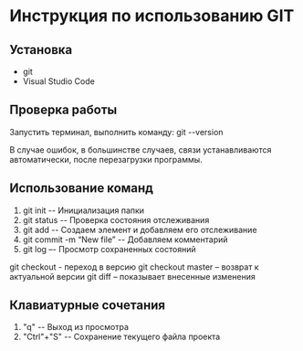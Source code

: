# Инструкция по использованию GIT

## Установка

* git
* Visual Studio Code

## Проверка работы

Запустить терминал, выполнить команду:
git --version

В случае ошибок, в большинстве случаев, связи устанавливаются автоматически, после перезагрузки программы.

## Использование команд

1) git init -- Инициализация папки
2) git status -- Проверка состояния отслеживания
3) git add <file> -- Создаем элемент и добавляем его отслеживание
4) git commit -m “New file” -- Добавляем комментарий
5) git log –- Просмотр сохраненных состояний

git checkout <hash> - переход в версию
git checkout master – возврат к актуальной версии
git diff – показывает внесенные изменения

## Клавиатурные сочетания

1) "q" -- Выход из просмотра
2) "Ctrl"+"S" -- Сохранение текущего файла проекта